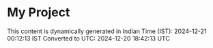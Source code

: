# My Project

This content is dynamically generated in Indian Time (IST): 2024-12-21 00:12:13 IST
Converted to UTC: 2024-12-20 18:42:13 UTC

